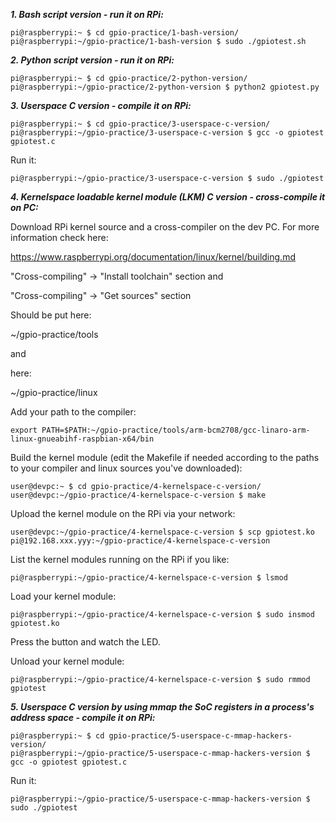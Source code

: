 
***1. Bash script version - run it on RPi:***
```
pi@raspberrypi:~ $ cd gpio-practice/1-bash-version/  
pi@raspberrypi:~/gpio-practice/1-bash-version $ sudo ./gpiotest.sh
```



***2. Python script version - run it on RPi:***
```
pi@raspberrypi:~ $ cd gpio-practice/2-python-version/  
pi@raspberrypi:~/gpio-practice/2-python-version $ python2 gpiotest.py
```



***3. Userspace C version - compile it on RPi:***
```
pi@raspberrypi:~ $ cd gpio-practice/3-userspace-c-version/  
pi@raspberrypi:~/gpio-practice/3-userspace-c-version $ gcc -o gpiotest gpiotest.c
```
Run it:
```
pi@raspberrypi:~/gpio-practice/3-userspace-c-version $ sudo ./gpiotest
```



***4. Kernelspace loadable kernel module (LKM) C version - cross-compile it on PC:***

Download RPi kernel source and a cross-compiler on the dev PC. For more information check here:

https://www.raspberrypi.org/documentation/linux/kernel/building.md

"Cross-compiling" -> "Install toolchain" section and

"Cross-compiling" -> "Get sources" section

Should be put here:

~/gpio-practice/tools

and

here:

~/gpio-practice/linux

Add your path to the compiler:
```
export PATH=$PATH:~/gpio-practice/tools/arm-bcm2708/gcc-linaro-arm-linux-gnueabihf-raspbian-x64/bin
```
Build the kernel module (edit the Makefile if needed according to the paths to your compiler and linux sources you've downloaded):
```
user@devpc:~ $ cd gpio-practice/4-kernelspace-c-version/  
user@devpc:~/gpio-practice/4-kernelspace-c-version $ make
```
Upload the kernel module on the RPi via your network:
```
user@devpc:~/gpio-practice/4-kernelspace-c-version $ scp gpiotest.ko pi@192.168.xxx.yyy:~/gpio-practice/4-kernelspace-c-version
```
List the kernel modules running on the RPi if you like:
```
pi@raspberrypi:~/gpio-practice/4-kernelspace-c-version $ lsmod
```
Load your kernel module:
```
pi@raspberrypi:~/gpio-practice/4-kernelspace-c-version $ sudo insmod gpiotest.ko
```
Press the button and watch the LED.

Unload your kernel module:
```
pi@raspberrypi:~/gpio-practice/4-kernelspace-c-version $ sudo rmmod gpiotest
```



***5. Userspace C version by using mmap the SoC registers in a process's address space - compile it on RPi:***
```
pi@raspberrypi:~ $ cd gpio-practice/5-userspace-c-mmap-hackers-version/  
pi@raspberrypi:~/gpio-practice/5-userspace-c-mmap-hackers-version $ gcc -o gpiotest gpiotest.c
```
Run it:
```
pi@raspberrypi:~/gpio-practice/5-userspace-c-mmap-hackers-version $ sudo ./gpiotest
```


